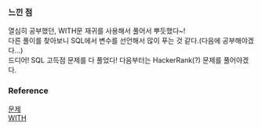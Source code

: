 ### 느낀 점
열심히 공부했던, WITH문 재귀를 사용해서 풀어서 뿌듯했다~!<br>
다른 풀이를 찾아보니 SQL에서 변수를 선언해서 많이 푸는 것 같다.(다음에 공부해야겠다...)<br>
드디어! SQL 고득점 문제를 다 풀었다! 다음부터는 HackerRank(?) 문제를 풀어야겠다.<br>

### Reference
[문제](https://school.programmers.co.kr/learn/courses/30/lessons/59413)<br>
[WITH](https://github.com/gitubanana/SQL_study/tree/main/string_date/%EC%9E%90%EB%8F%99%EC%B0%A8_%EB%8C%80%EC%97%AC_%EA%B8%B0%EB%A1%9D_%EB%B3%84_%EB%8C%80%EC%97%AC_%EA%B8%88%EC%95%A1_%EA%B5%AC%ED%95%98%EA%B8%B0#with-common-table-expressions)<br>
